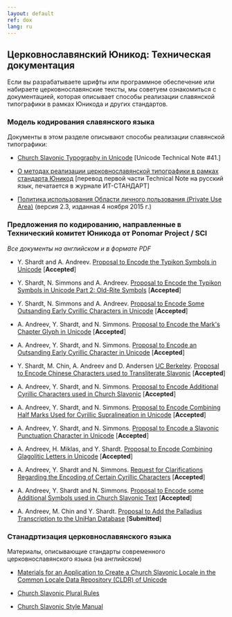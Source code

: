 ```yaml
---
layout: default
ref: dox
lang: ru
---
```


## Церковнославянский Юникод: Техническая документация

Если вы разрабатываете шрифты или программное обеспечение или набираете церковнославянские тексты, мы советуем 
ознакомиться с документацией, которая описывает способы реализации славянской типографики в рамках Юникода и других 
стандартов.

### Модель кодирования славянского языка

Документы в этом разделе описывают способы реализации славянской типографики:

* [Church Slavonic Typography in Unicode](http://www.unicode.org/notes/tn41/) [Unicode Technical Note #41.]

* [О методах реализации церковнославянской типографики в рамках стандарта Юникод](http://itstandard-public.sharepoint.com/Soderganie_gurnalov/%D0%9E%20%D0%BC%D0%B5%D1%82%D0%BE%D0%B4%D0%B0%D1%85%20%D1%80%D0%B5%D0%B0%D0%BB%D0%B8%D0%B7%D0%B0%D1%86%D0%B8%D0%B8%20%D1%86%D0%B5%D1%80%D0%BA%D0%BE%D0%B2%D0%BD%D0%BE%D1%81%D0%BB%D0%B0%D0%B2%D1%8F%D0%BD%D1%81%D0%BA%D0%BE%D0%B9%20%D1%82%D0%B8%D0%BF%D0%BE%D0%B3%D1%80%D0%B0%D1%84%D0%B8%D0%BA%D0%B8%20%D0%B2%20%D1%80%D0%B0%D0%BC%D0%BA%D0%B0%D1%85%20%D1%81%D1%82%D0%B0%D0%BD%D0%B4%D0%B0%D1%80%D1%82%D0%B0%20%D0%AE%D0%BD%D0%B8%D0%BA%D0%BE%D0%B4.pdf) 
  [перевод первой части Technical Note на русский язык, печатается в журнале ИТ-СТАНДАРТ]

* [Политика использования Области личного пользования (Private Use Area)](http://www.ponomar.net/files/pua_policy.pdf)
  (версия 2.3, изданная 4 ноября 2015 г.)

### Предложения по кодированию, направленные в Технический комитет Юникода от Ponomar Project / SCI

_Все документы на английском и в формате PDF_

* Y. Shardt and A. Andreev. [Proposal to Encode the Typikon Symbols in Unicode](http://std.dkuug.dk/jtc1/sc2/wg2/docs/n3772.pdf) [**Accepted**]

* Y. Shardt, N. Simmons and A. Andreev. [Proposal to Encode the Typikon Symbols in Unicode Part 2: Old-Rite Symbols](http://www.dkuug.dk/JTC1/SC2/WG2/docs/n3971.pdf) [**Accepted**]

* Y. Shardt, N. Simmons and A. Andreev. [Proposal to Encode Some Outsanding Early Cyrillic Characters in Unicode](http://www.dkuug.dk/JTC1/SC2/WG2/docs/n3974.pdf) [**Accepted**]

* A. Andreev, Y. Shardt, and N. Simmons. [Proposal to Encode the Mark's Chapter Glyph in Unicode](http://www.dkuug.dk/JTC1/SC2/WG2/docs/n3998.pdf) [**Accepted**]

* A. Andreev, Y. Shardt, and N. Simmons. [Proposal to Encode an Outsanding Early Cyrillic Character in Unicode](http://www.ponomar.net/files/letteref.pdf) [**Accepted**]

* Y. Shardt, M. Chin, A. Andreev and D. Andersen [UC Berkeley](http://linguistics.berkeley.edu/sei/).
  [Proposal to Encode Chinese Characters used to Transliterate Slavonic](http://www.ponomar.net/files/sinographs.pdf)
  [**Accepted**]

* A. Andreev, Y. Shardt, and N. Simmons. [Proposal to Encode Additional Cyrillic Characters used in Church Slavonic](http://www.ponomar.net/files/variants_final2.pdf) [**Accepted**]
  
* A. Andreev, Y. Shardt, and N. Simmons. [Proposal to Encode Combining Half Marks Used for Cyrillic Supralineation in Unicode](http://www.ponomar.net/files/halfmarks.pdf) [**Accepted**]

* A. Andreev, Y. Shardt, and N. Simmons. [Proposal to Encode a Slavonic Punctuation Character in Unicode](http://www.ponomar.net/files/dash_with_upturn.pdf) [**Accepted**]
  
* A. Andreev, H. Miklas, and Y. Shardt. [Proposal to Encode Combining Glagolitic Letters in Unicode](http://www.ponomar.net/files/glagolitic.pdf) [**Accepted**]

* A. Andreev, Y. Shardt and N. Simmons. [Request for Clarifications Regarding the Encoding of Certain Cyrillic Characters](http://www.ponomar.net/files/double_titli.pdf) [**Accepted**]

* A. Andreev, Y. Shardt and N. Simmons. [Proposal to Encode some Additional Symbols used in Church Slavonic Text](http://www.ponomar.net/files/typicon_additional.pdf) [**Accepted**]

* A. Andreev, M. Chin and Y. Shardt. [Proposal to Add the Palladius Transcription to the UniHan Database](http://www.ponomar.net/files/palladius.pdf) [**Submitted**]


### Станадртизация церковнославянского языка

Материалы, описывающие стандарты современного церковнославянского языка (на английском)

* [Materials for an Application to Create a Church Slavonic Locale in the Common Locale Data 
   Repository (CLDR) of Unicode](http://www.ponomar.net/files/cldr.zip)

* [Church Slavonic Plural Rules](http://www.ponomar.net/files/plurals.pdf)

* [Church Slavonic Style Manual](http://www.ponomar.net/wiki/doku.php?id=church_slavonic_style_manual)
